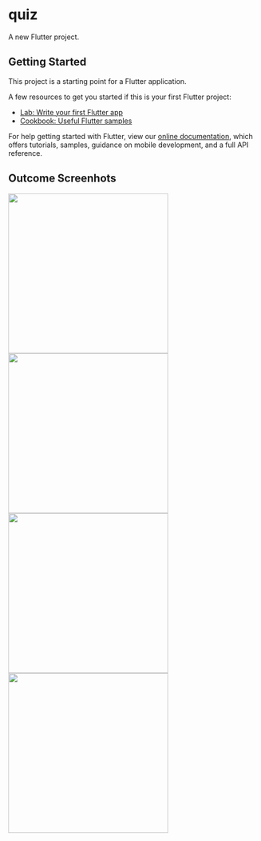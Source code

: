 # quiz

A new Flutter project.

## Getting Started

This project is a starting point for a Flutter application.

A few resources to get you started if this is your first Flutter project:

- [Lab: Write your first Flutter app](https://flutter.dev/docs/get-started/codelab)
- [Cookbook: Useful Flutter samples](https://flutter.dev/docs/cookbook)

For help getting started with Flutter, view our
[online documentation](https://flutter.dev/docs), which offers tutorials,
samples, guidance on mobile development, and a full API reference.

## Outcome Screenhots

<img src="https://user-images.githubusercontent.com/62197776/149847958-28e74f1f-b625-43dd-9eaa-9ecaf0190b6b.jpg" width="320">
<img src="https://user-images.githubusercontent.com/62197776/149847639-40e7fbcd-7e33-47fb-83fd-6c630522b50e.jpg" width="320">
<img src="https://user-images.githubusercontent.com/62197776/149847641-30457b7c-5093-447f-8433-688f65dd4921.jpg" width="320">
<img src="https://user-images.githubusercontent.com/62197776/149847661-0ff75d4f-dc1e-40e4-8b6e-e565d3a86701.jpg" width="320">
